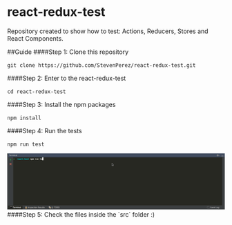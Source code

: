 # react-redux-test
Repository created to show how to test: Actions, Reducers, Stores and React Components.

##Guide
####Step 1: Clone this repository
```
git clone https://github.com/StevenPerez/react-redux-test.git
```
####Step 2: Enter to the react-redux-test
```
cd react-redux-test
```
####Step 3: Install the npm packages
```
npm install
```
####Step 4: Run the tests
```
npm run test
```
<img src="https://github.com/StevenPerez/images/blob/master/react-redux-test.gif"/>
####Step 5: Check the files inside the `src` folder :)
